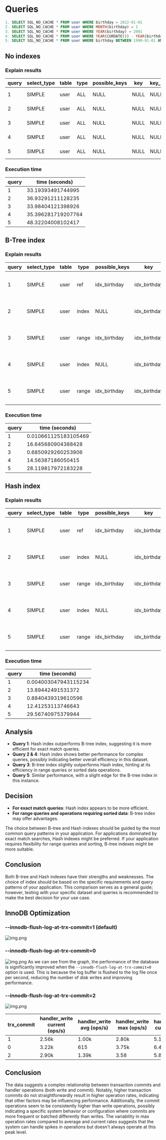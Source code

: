 
# Queries

```sql
1. SELECT SQL_NO_CACHE * FROM user WHERE birthday = 2022-01-01
2. SELECT SQL_NO_CACHE * FROM user WHERE MONTH(birthday) = 1
3. SELECT SQL_NO_CACHE * FROM user WHERE YEAR(birthday) = 2001
4. SELECT SQL_NO_CACHE * FROM user WHERE YEAR(CURDATE()) - YEAR(birthday) = 30
5. SELECT SQL_NO_CACHE * FROM user WHERE birthday BETWEEN 1990-01-01 AND 2023-12-31
```

## No indexes
### Explain results
| query | select_type | table | type | possible_keys | key | key_len | ref | rows | extra |
|-------|-------------|-------|------|---------------|-----|---------|-----|------|-------|
| 1     | SIMPLE      | user  | ALL  | NULL          | NULL| NULL    | NULL| 65156480    |   Using where    |
| 2     | SIMPLE      | user  | ALL  | NULL          | NULL| NULL    | NULL| 65156480    |   Using where    |
| 3     | SIMPLE      | user  | ALL  | NULL          | NULL| NULL    | NULL| 65156480    |   Using where    |
| 4     | SIMPLE      | user  | ALL  | NULL          | NULL| NULL    | NULL| 65156480    |   Using where    |
| 5     | SIMPLE      | user  | ALL  | NULL          | NULL| NULL    | NULL| 65156480    |   Using where    |


### Execution time
| query | time (seconds)     |
|-------|--------------------|
| 1     | 33.19393491744995  |
| 2     | 36.93291211128235  |
| 3     | 33.98404121398926  |
| 4     | 35.396281719207764 |
| 5     | 48.32204008102417  |

## B-Tree index
### Explain results
| query | select_type | table | type  | possible_keys | key | key_len | ref   | rows | extra |
|-------|-------------|-------|-------|---------------|-----|---------|-------|------|-------|
| 1     | SIMPLE      | user  | ref   | idx_birthday  | idx_birthday| 3       | const | 1475 |   Using where; Using index    |
| 2     | SIMPLE      | user  | index | NULL          | idx_birthday| 3       | NULL  | 65156480    |   Using where; Using index    |
| 3     | SIMPLE      | user  | range | idx_birthday  | idx_birthday| 3       | NULL  | 1023212    |   Using where; Using index    |
| 4     | SIMPLE      | user  | index | NULL          | idx_birthday| 3       | NULL  | 65156480    |   Using where; Using index    |
| 5     | SIMPLE      | user  | range | idx_birthday      | idx_birthday| 3       | NULL  | 1    |   Using where; Using index    |


### Execution time
| query | time (seconds)     |
|-------|--------------------|
| 1     | 0.010661125183105469  |
| 2     | 16.645680904388428  |
| 3     | 0.6850929260253906  |
| 4     | 14.56387186050415 |
| 5     | 28.119817972183228  |


## Hash index
### Explain results
| query | select_type | table | type  | possible_keys | key | key_len | ref   | rows | extra |
|-------|-------------|-------|-------|---------------|-----|---------|-------|------|-------|
| 1     | SIMPLE      | user  | ref   | idx_birthday  | idx_birthday| 3       | const | 1475 |   Using where; Using index    |
| 2     | SIMPLE      | user  | index | NULL          | idx_birthday| 3       | NULL  | 65156480    |   Using where; Using index    |
| 3     | SIMPLE      | user  | range | idx_birthday  | idx_birthday| 3       | NULL  | 1023212 |   Using where; Using index    |
| 4     | SIMPLE      | user  | index | NULL          | idx_birthday| 3       | NULL  | 65156480    |   Using where; Using index    |
| 5     | SIMPLE      | user  | range | idx_birthday      | idx_birthday| 3       | NULL  | 1    |   Using where; Using index    |

### Execution time
| query | time (seconds)     |
|-------|--------------------|
| 1     | 0.004003047943115234  |
| 2     | 13.89442491531372  |
| 3     | 0.8840439319610596  |
| 4     | 12.41253113746643 |
| 5     | 29.56740975379944  |


## Analysis

- **Query 1**: Hash index outperforms B-tree index, suggesting it is more efficient for exact match queries.
- **Query 2 & 4**: Hash index shows better performance for complex queries, possibly indicating 
better overall efficiency in this dataset.
- **Query 3**: B-tree index slightly outperforms Hash index, hinting at its 
efficiency in range queries or sorted data operations.
- **Query 5**: Similar performance, with a slight edge for the B-tree index in this instance.

## Decision

- **For exact match queries**: Hash index appears to be more efficient.
- **For range queries and operations requiring sorted data**: B-tree index may offer advantages.

The choice between B-tree and Hash indexes should be guided by 
the most common query patterns in your application. For applications dominated by exact match searches, 
Hash indexes might be preferred. If your application requires flexibility for range queries and sorting, 
B-tree indexes might be more suitable.

## Conclusion

Both B-tree and Hash indexes have their strengths and weaknesses. The choice of index should be based on the 
specific requirements and query patterns of your application. This comparison serves as a general guide; 
however, testing with your specific dataset and queries is recommended to make the best decision for your use case.

## InnoDB Optimization

### --innodb-flush-log-at-trx-commit=1 (default)
![img.png](images/trx_commit_1.png)


### --innodb-flush-log-at-trx-commit=0
![img.png](images/trx_commit_0.png)
As we can see from the graph, the performance of the database is significantly 
improved when the `--innodb-flush-log-at-trx-commit=0` option is used. 
This is because the log buffer is flushed to the log file once per second, 
reducing the number of disk writes and improving performance.

### --innodb-flush-log-at-trx-commit=2
![img.png](images/trx_commit_2.png)

| trx_commit | handler_write current (ops/s) | handler_write avg (ops/s) | handler_write max (ops/s) | handler_commit current (ops/s) | handler_commit avg (ops/s) | handler_commit max (ops/s) |
|------------|-------------------------------|---------------------------|---------------------------|--------------------------------|----------------------------|----------------------------|
| 1          | 2.56k                         | 1.00k                     | 2.80k                     | 5.12k                          | 2.01k                      | 5.60k                      |
| 0          | 3.22k                         | 615                       | 3.75k                     | 6.45k                          | 1.23k                      | 7.50k                      |
| 2          | 2.90k                         | 1.39k                     | 3.58                      | 5.80k                          | 2.78k                      | 7.16k                      |



## Conclusion
The data suggests a complex relationship between transaction commits and handler operations (both write and commit). 
Notably, higher transaction commits do not straightforwardly result in higher operation rates, indicating that 
other factors may be influencing performance. Additionally, the commit operations seem to be consistently higher 
than write operations, possibly indicating a specific system behavior or configuration where commits are more frequent 
or batched differently than writes. The variability in max operation rates compared to average and current rates 
suggests that the system can handle spikes in operations but doesn't always operate at this peak level.